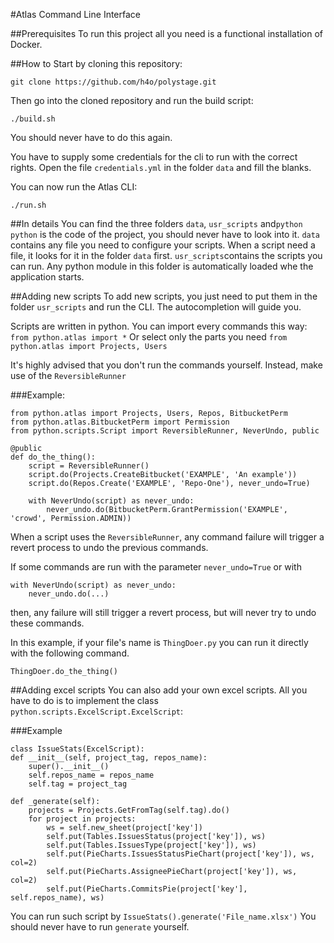 #Atlas Command Line Interface

##Prerequisites
To run this project all you need is a functional installation of Docker.

##How to 
Start by cloning this repository:

    git clone https://github.com/h4o/polystage.git

Then go into the cloned repository and run the build script:
    
    ./build.sh

You should never have to do this again.

You have to supply some credentials for the cli to run with the correct rights. Open the file `credentials.yml` in the folder `data` and fill the blanks.

You can now run the Atlas CLI:
    
    ./run.sh

##In details
You can find the three folders `data`, `usr_scripts` and`python`
`python` is the code of the project, you should never have to look into it.
`data` contains any file you need to configure your scripts. When a script need a file, it looks for it in the folder `data` first.
`usr_scripts`contains the scripts you can run. Any python module in this folder is automatically loaded whe the application starts.


##Adding new scripts
To add new scripts, you just need to put them in the folder `usr_scripts` and run the CLI. The autocompletion will guide you.

Scripts are written in python.
You can import every commands this way:
`from python.atlas import *`
Or select only the parts you need
`from python.atlas import Projects, Users`

It's highly advised that you don't run the commands yourself. Instead, make use of the `ReversibleRunner`

###Example:

    from python.atlas import Projects, Users, Repos, BitbucketPerm
    from python.atlas.BitbucketPerm import Permission
    from python.scripts.Script import ReversibleRunner, NeverUndo, public

    @public
    def do_the_thing():
        script = ReversibleRunner()
        script.do(Projects.CreateBitbucket('EXAMPLE', 'An example'))
        script.do(Repos.Create('EXAMPLE', 'Repo-One'), never_undo=True)
    
        with NeverUndo(script) as never_undo:
            never_undo.do(BitbucketPerm.GrantPermission('EXAMPLE', 'crowd', Permission.ADMIN))
  
When a script uses the `ReversibleRunner`, any command failure will trigger a revert process to undo the previous commands.

If some commands are run with the parameter `never_undo=True` or with
    
    with NeverUndo(script) as never_undo:
        never_undo.do(...)
then, any failure will still trigger a revert process, but will never try to undo these commands. 

In this example, if your file's name is `ThingDoer.py` you can run it directly with the following command. 
    
    ThingDoer.do_the_thing() 

##Adding excel scripts
You can also add your own excel scripts. All you have to do is to implement the class `python.scripts.ExcelScript.ExcelScript`:

###Example

    class IssueStats(ExcelScript):
    def __init__(self, project_tag, repos_name):
        super().__init__()
        self.repos_name = repos_name
        self.tag = project_tag

    def _generate(self):
        projects = Projects.GetFromTag(self.tag).do()
        for project in projects:
            ws = self.new_sheet(project['key'])
            self.put(Tables.IssuesStatus(project['key']), ws)
            self.put(Tables.IssuesType(project['key']), ws)
            self.put(PieCharts.IssuesStatusPieChart(project['key']), ws, col=2)
            self.put(PieCharts.AssigneePieChart(project['key']), ws, col=2)
            self.put(PieCharts.CommitsPie(project['key'], self.repos_name), ws)
            
You can run such script by `IssueStats().generate('File_name.xlsx')`
You should never have to run `generate` yourself.

